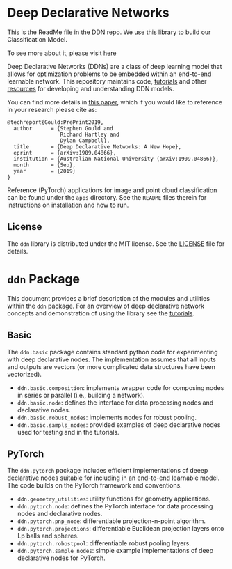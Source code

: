 # Deep Declarative Networks

This is the ReadMe file in the DDN repo. We use this library to build our Classification Model.

To see more about it, please visit [here](https://github.com/anucvml/ddn)

Deep Declarative Networks (DDNs) are a class of deep learning model that allows for optimization problems
to be embedded within an end-to-end learnable network. This repository maintains code,
[tutorials](https://nbviewer.jupyter.org/github/anucvml/ddn/tree/master/tutorials/) and other
[resources](https://github.com/anucvml/ddn/wiki/Resources) for developing and understanding DDN models.

You can find more details in [this paper](https://arxiv.org/abs/1909.04866), which if you would like to
reference in your research please cite as:
```
@techreport{Gould:PrePrint2019,
  author      = {Stephen Gould and
                 Richard Hartley and
                 Dylan Campbell},
  title       = {Deep Declarative Networks: A New Hope},
  eprint      = {arXiv:1909.04866},
  institution = {Australian National University (arXiv:1909.04866)},
  month       = {Sep},
  year        = {2019}
}
```

Reference (PyTorch) applications for image and point cloud classification can be found under the `apps`
directory. See the `README` files therein for instructions on installation and how to run.

## License

The `ddn` library is distributed under the MIT license. See the [LICENSE](LICENSE) file for details.


# `ddn` Package

This document provides a brief description of the modules and utilities within the `ddn` package.
For an overview of deep declarative network concepts and demonstration of using the library see the
[tutorials](https://nbviewer.jupyter.org/github/anucvml/ddn/tree/master/tutorials/).

## Basic

The `ddn.basic` package contains standard python code for experimenting with deep declarative nodes. The
implementation assumes that all inputs and outputs are vectors (or more complicated data structures
have been vectorized).

* `ddn.basic.composition`: implements wrapper code for composing nodes in series or parallel (i.e., building a network).
* `ddn.basic.node`: defines the interface for data processing nodes and declarative nodes.
* `ddn.basic.robust_nodes`: implements nodes for robust pooling.
* `ddn.basic.sampls_nodes`: provided examples of deep declarative nodes used for testing and in the tutorials.


## PyTorch

The `ddn.pytorch` package includes efficient implementations of deeep declarative nodes suitable for including
in an end-to-end learnable model. The code builds on the PyTorch framework and conventions.

* `ddn.geometry_utilities`: utility functions for geometry applications.
* `ddn.pytorch.node`: defines the PyTorch interface for data processing nodes and declarative nodes.
* `ddn.pytorch.pnp_node`: differentiable projection-n-point algorithm.
* `ddn.pytorch.projections`: differentiable Euclidean projection layers onto Lp balls and spheres.
* `ddn.pytorch.robostpool`: differentiable robust pooling layers.
* `ddn.pytorch.sample_nodes`: simple example implementations of deep declarative nodes for PyTorch.
